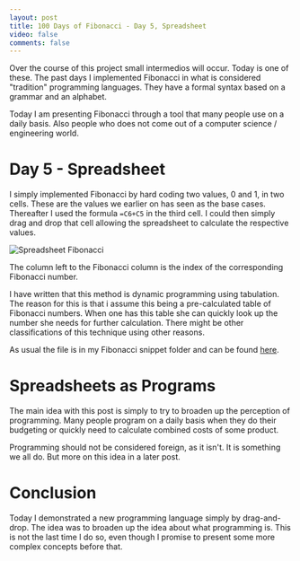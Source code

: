 ```yaml
---
layout: post
title: 100 Days of Fibonacci - Day 5, Spreadsheet
video: false
comments: false
---
```


Over the course of this project small intermedios will occur.
Today is one of these. The past days I implemented Fibonacci
in what is considered "tradition" programming languages. They
have a formal syntax based on a grammar and an alphabet.

Today I am presenting Fibonacci through a tool that many people
use on a daily basis. Also people who does not come out of a
computer science / engineering world.

# Day 5 - Spreadsheet
I simply implemented Fibonacci by hard coding two values, 0 and 1, in
two cells. These are the values we earlier on has seen as the base cases.
Thereafter I used the formula `=C6+C5` in the third cell. I could then
simply drag and drop that cell allowing the spreadsheet to calculate
the respective values.

![Spreadsheet Fibonacci](/blog/media/2015-12-20-100-days-of-fibonacci-day-5-spreadsheet/fib_ods.png)

The column left to the Fibonacci column is the index of the corresponding
Fibonacci number.

I have written that this method is dynamic programming using tabulation.
The reason for this is that i assume this being a pre-calculated table of
Fibonacci numbers. When one has this table she can quickly look up the number
she needs for further calculation. There might be other classifications
of this technique using other reasons.

As usual the file is in my Fibonacci snippet folder and can be found
[here](https://github.com/madsbuch/snippets/blob/master/fibonacci/fib.ods).

# Spreadsheets as Programs
The main idea with this post is simply to try to broaden up the perception
of programming. Many people program on a daily basis when they do their
budgeting or quickly need to calculate combined costs of some product.

Programming should not be considered foreign, as it isn't. It is something
we all do. But more on this idea in a later post.

# Conclusion
Today I demonstrated a new programming language simply by drag-and-drop.
The idea was to broaden up the idea about what programming is. This is not
the last time I do so, even though I promise to present some more complex
concepts before that.